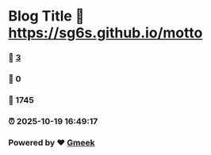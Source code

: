 # Blog Title :link: https://sg6s.github.io/motto 
### :page_facing_up: [3](https://sg6s.github.io/motto/tag.html) 
### :speech_balloon: 0 
### :hibiscus: 1745 
### :alarm_clock: 2025-10-19 16:49:17 
### Powered by :heart: [Gmeek](https://github.com/Meekdai/Gmeek)
